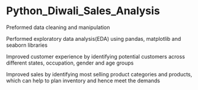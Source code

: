 # Python_Diwali_Sales_Analysis

Preformed data cleaning and manipulation

Performed exploratory data analysis(EDA) using pandas, matplotlib and seaborn libraries

Improved customer experience by identifying potential customers across different states, occupation, gender and age groups

Improved sales by identifying most selling product categories and products, which can help to plan inventory and hence meet the demands
